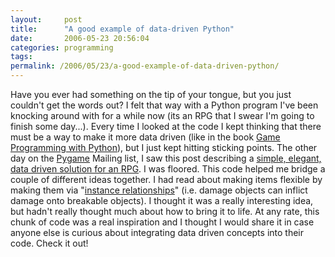 ```yaml
---
layout:     post
title:      "A good example of data-driven Python"
date:       2006-05-23 20:56:04
categories: programming
tags:  
permalink: /2006/05/23/a-good-example-of-data-driven-python/
---
```

Have you ever had something on the tip of your tongue, but you just couldn't get the words out? I felt that way with a Python program I've been knocking around with for a while now (its an RPG that I swear I'm going to finish some day...). Every time I looked at the code I kept thinking that there must be a way to make it more data driven (like in the book [Game Programming with Python](http://amzn.to/2gTguwt)), but I just kept hitting sticking points. The other day on the [Pygame](http://pygame.org/) Mailing list, I saw this post describing a [simple, elegant, data driven solution for an RPG](http://aspn.activestate.com/ASPN/Mail/Message/pygame-users/3136283). I was floored. This code helped me bridge a couple of different ideas together. I had read about making items flexible by making them via "[instance relationships](http://www.amazon.com/gp/sitbv3/reader/104-0939561-6656763?%5Fencoding=UTF8&keywords=instance%20relationship&v=search-inside&asin=0761532994)" (i.e. damage objects can inflict damage onto breakable objects). I thought it was a really interesting idea, but hadn't really thought much about how to bring it to life. At any rate, this chunk of code was a real inspiration and I thought I would share it in case anyone else is curious about integrating data driven concepts into their code. Check it out!
